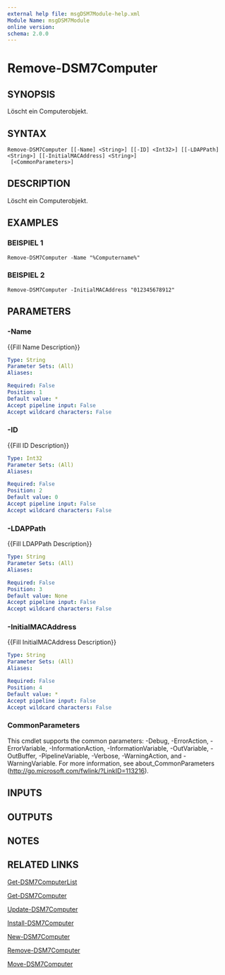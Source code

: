 ```yaml
---
external help file: msgDSM7Module-help.xml
Module Name: msgDSM7Module
online version:
schema: 2.0.0
---
```


# Remove-DSM7Computer

## SYNOPSIS
Löscht ein Computerobjekt.

## SYNTAX

```
Remove-DSM7Computer [[-Name] <String>] [[-ID] <Int32>] [[-LDAPPath] <String>] [[-InitialMACAddress] <String>]
 [<CommonParameters>]
```

## DESCRIPTION
Löscht ein Computerobjekt.

## EXAMPLES

### BEISPIEL 1
```
Remove-DSM7Computer -Name "%Computername%"
```

### BEISPIEL 2
```
Remove-DSM7Computer -InitialMACAddress "012345678912"
```

## PARAMETERS

### -Name
{{Fill Name Description}}

```yaml
Type: String
Parameter Sets: (All)
Aliases:

Required: False
Position: 1
Default value: *
Accept pipeline input: False
Accept wildcard characters: False
```

### -ID
{{Fill ID Description}}

```yaml
Type: Int32
Parameter Sets: (All)
Aliases:

Required: False
Position: 2
Default value: 0
Accept pipeline input: False
Accept wildcard characters: False
```

### -LDAPPath
{{Fill LDAPPath Description}}

```yaml
Type: String
Parameter Sets: (All)
Aliases:

Required: False
Position: 3
Default value: None
Accept pipeline input: False
Accept wildcard characters: False
```

### -InitialMACAddress
{{Fill InitialMACAddress Description}}

```yaml
Type: String
Parameter Sets: (All)
Aliases:

Required: False
Position: 4
Default value: *
Accept pipeline input: False
Accept wildcard characters: False
```

### CommonParameters
This cmdlet supports the common parameters: -Debug, -ErrorAction, -ErrorVariable, -InformationAction, -InformationVariable, -OutVariable, -OutBuffer, -PipelineVariable, -Verbose, -WarningAction, and -WarningVariable. For more information, see about_CommonParameters (http://go.microsoft.com/fwlink/?LinkID=113216).

## INPUTS

## OUTPUTS

## NOTES

## RELATED LINKS

[Get-DSM7ComputerList]()

[Get-DSM7Computer]()

[Update-DSM7Computer]()

[Install-DSM7Computer]()

[New-DSM7Computer]()

[Remove-DSM7Computer]()

[Move-DSM7Computer]()


